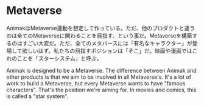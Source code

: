 # Metaverse

AnimakはMetaverse連動を想定して作っている。ただ、他のプロダクトと違うのは全てのMetaverseに関わることを目指す、という事だ。Metaverseを構築するのはすごい大変だ。ただ、全てのメタバースには「有名なキャラクター」が登場して欲しいはず。私たちの目指すポジションは「そこ」だ。映画や漫画ではこれのことを「スターシステム」と呼ぶ。



Animak is designed to be a Metaverse. The difference between Animak and other products is that we aim to be involved in all Metaverse's. It's a lot of work to build a Metaverse, but every Metaverse wants to have "famous characters". That's the position we're aiming for. In movies and comics, this is called a "star system".
